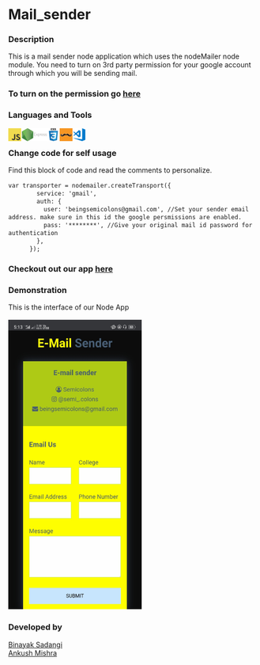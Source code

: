 # Mail_sender

### Description
This is a mail sender node application which uses the  nodeMailer node module. You need to turn on 3rd party permission for your google account through which you will be sending mail. <br>
 ### To turn on the permission go [here](https://myaccount.google.com/lesssecureapps?pli=1&rapt=AEjHL4PtozVxOBHy3D-bonWmshJV8SVZ7NUiy0KB9UhkDC2j1NrMDzmIbAIMKXsrhHXw0n8DVCWcYiPFb6cek07DU5EiBCabvw)
 
 ### Languages and Tools
<img align="left" alt="javascript" width="26px" src="javascript.png" />
<img align="left" alt="nodejs" width="26px" src="nodejs.png" />
<img align="left" alt="express" width="26px" src="express.png" />
<img align="left" alt="css" width="26px" src="css.png" />
<img align="left" alt="handlebars" width="26px" src="handlebar.png" />
<img align="left" alt="VS Code" width="26px" src="vscode.png" />
<br>

### Change code for self usage
Find this block of code and read the comments to personalize.
```node
var transporter = nodemailer.createTransport({
        service: 'gmail',
        auth: {
          user: 'beingsemicolons@gmail.com', //Set your sender email address. make sure in this id the google persmissions are enabled.
          pass: '********', //Give your original mail id password for authentication
        },
      });
```

### Checkout out our app [here](https://sheltered-plains-91495.herokuapp.com/)

### Demonstration
This is the interface of our Node App<br><br>
<img src="mobile view.jpg" alt="Interface" height="585px" width="270px">

### Developed by
[Binayak Sadangi](https://github.com/binayaksadangi)<br>
[Ankush Mishra](https://github.com/ankush0939)
